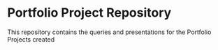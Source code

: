 # Portfolio Project Repository
This repository contains the queries and presentations for the Portfolio Projects created
